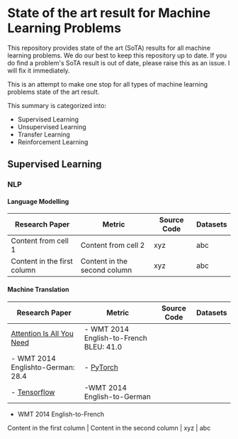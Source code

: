# State of the art result for Machine Learning Problems

This repository provides state of the art (SoTA) results for all machine learning problems. We do our best to keep this repository up to date.  If you do find a problem's SoTA result is out of date, please raise this as an issue. I will fix it immediately.

This is an attempt to make  one stop for all types of machine learning problems state of the art result.

This summary is categorized into:

- Supervised Learning
- Unsupervised Learning
- Transfer Learning
- Reinforcement Learning

## Supervised Learning


### NLP
#### Language Modelling
Research Paper | Metric  | Source Code | Datasets
------------ | ------------- | ------------ | -------------
Content from cell 1 | Content from cell 2 | xyz | abc
Content in the first column | Content in the second column | xyz | abc


#### Machine Translation
Research Paper | Metric  | Source Code | Datasets
------------ | ------------- | ------------ | -------------
[Attention Is All You Need](https://arxiv.org/abs/1706.03762) | - WMT 2014 English-to-French BLEU: 41.0 
- WMT 2014 Englishto-German: 28.4 | - [PyTorch](https://github.com/jadore801120/attention-is-all-you-need-pytorch) 
- [Tensorflow](https://github.com/tensorflow/tensor2tensor) | -WMT 2014 English-to-German
- WMT 2014 English-to-French

Content in the first column | Content in the second column | xyz | abc
